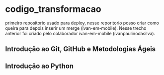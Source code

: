 # codigo_transformacao
primeiro repositorio usado para deploy, nesse reporitorio posso criar como queira para depois inserir um merge (ivan-em-mobile). Nesse trecho anterior foi criado pelo colaborador ivan-em-mobile (ivanpaulinodasilva).

## Introdução ao Git, GitHub e Metodologias Ágeis

## Introdução ao Python

